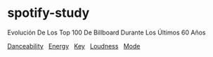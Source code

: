 # spotify-study
 Evolución De Los Top 100 De Billboard Durante Los Últimos 60 Años

[Danceability](https://postcode-x.web.app/posts/spotify-api-evolucion-audio-features-top-100-billboard-durante-ultimos-60-años-danceability)
&nbsp;
[Energy](https://postcode-x.web.app/posts/spotify-api-evolucion-audio-features-top-100-billboard-durante-ultimos-60-años-energy)
&nbsp;
[Key](https://postcode-x.web.app/posts/spotify-api-evolucion-audio-features-top-100-billboard-durante-ultimos-60-años-key)
&nbsp;
[Loudness](https://postcode-x.web.app/posts/spotify-api-evolucion-audio-features-top-100-billboard-durante-ultimos-60-años-loudness)
&nbsp;
[Mode](https://postcode-x.web.app/posts/spotify-api-evolucion-audio-features-top-100-billboard-durante-ultimos-60-años-mode)